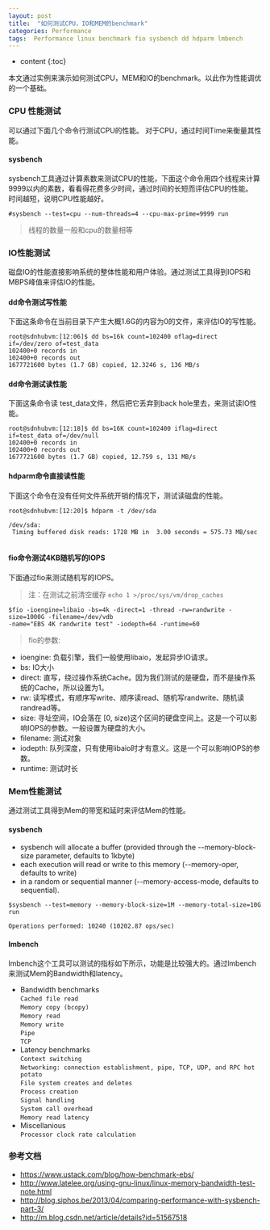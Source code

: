 ```yaml
---
layout: post
title:  "如何测试CPU，IO和MEM的benchmark"
categories: Performance 
tags:  Performance linux benchmark fio sysbench dd hdparm lmbench
---
```


* content
{:toc}

本文通过实例来演示如何测试CPU，MEM和IO的benchmark。以此作为性能调优的一个基础。





###  CPU 性能测试

可以通过下面几个命令行测试CPU的性能。 对于CPU，通过时间Time来衡量其性能。   



#### sysbench    
     
 sysbench工具通过计算素数来测试CPU的性能，下面这个命令用四个线程来计算9999以内的素数，看看得花费多少时间，通过时间的长短而评估CPU的性能。     
 时间越短，说明CPU性能越好。   
    
   `#sysbench --test=cpu --num-threads=4 --cpu-max-prime=9999 run`   
   
> 线程的数量一般和cpu的数量相等
 
### IO性能测试
 
 磁盘IO的性能直接影响系统的整体性能和用户体验。通过测试工具得到IOPS和MBPS峰值来评估IO的性能。

#### dd命令测试写性能

下面这条命令在当前目录下产生大概1.6G的内容为0的文件，来评估IO的写性能。   

```
root@sdnhubvm:[12:06]$ dd bs=16k count=102400 oflag=direct if=/dev/zero of=test_data
102400+0 records in
102400+0 records out
1677721600 bytes (1.7 GB) copied, 12.3246 s, 136 MB/s

```

#### dd命令测试读性能  
下面这条命令读 test_data文件，然后把它丢弃到back hole里去，来测试读IO性能。

```
root@sdnhubvm:[12:18]$ dd bs=16K count=102400 iflag=direct if=test_data of=/dev/null
102400+0 records in
102400+0 records out
1677721600 bytes (1.7 GB) copied, 12.759 s, 131 MB/s

```

#### hdparm命令直接读性能  
下面这个命令在没有任何文件系统开销的情况下，测试读磁盘的性能。

```
root@sdnhubvm:[12:20]$ hdparm -t /dev/sda

/dev/sda:
 Timing buffered disk reads: 1728 MB in  3.00 seconds = 575.73 MB/sec
 
```

 
#### fio命令测试4KB随机写的IOPS 

下面通过fio来测试随机写的IOPS。

 > 注：在测试之前清空缓存
   `echo 1 >/proc/sys/vm/drop_caches`
 

```
$fio -ioengine=libaio -bs=4k -direct=1 -thread -rw=randwrite -size=1000G -filename=/dev/vdb 
-name="EBS 4K randwrite test" -iodepth=64 -runtime=60
```

> fio的参数:
- ioengine: 负载引擎，我们一般使用libaio，发起异步IO请求。
- bs: IO大小
- direct: 直写，绕过操作系统Cache。因为我们测试的是硬盘，而不是操作系统的Cache，所以设置为1。
- rw: 读写模式，有顺序写write、顺序读read、随机写randwrite、随机读randread等。
- size: 寻址空间，IO会落在 [0, size)这个区间的硬盘空间上。这是一个可以影响IOPS的参数。一般设置为硬盘的大小。
- filename: 测试对象
- iodepth: 队列深度，只有使用libaio时才有意义。这是一个可以影响IOPS的参数。
- runtime: 测试时长


### Mem性能测试

通过测试工具得到Mem的带宽和延时来评估Mem的性能。

#### sysbench


- sysbench will allocate a buffer (provided through the --memory-block-size parameter, defaults to 1kbyte)    
- each execution will read or write to this memory (--memory-oper, defaults to write)     
- in a random or sequential manner (--memory-access-mode, defaults to sequential).

```
$sysbench --test=memory --memory-block-size=1M --memory-total-size=10G run

Operations performed: 10240 (10202.87 ops/sec)

```


#### lmbench 

lmbench这个工具可以测试的指标如下所示，功能是比较强大的。通过lmbench来测试Mem的Bandwidth和latency。

- Bandwidth benchmarks    
    `Cached file read`   
    `Memory copy (bcopy)`    
    `Memory read`    
    `Memory write`    
    `Pipe`    
    `TCP`    
- Latency benchmarks    
    `Context switching`    
    `Networking: connection establishment, pipe, TCP, UDP, and RPC hot potato`    
    `File system creates and deletes`    
    `Process creation`    
    `Signal handling`    
    `System call overhead`    
    `Memory read latency`    
- Miscellanious    
    `Processor clock rate calculation`    

### 参考文档

- <https://www.ustack.com/blog/how-benchmark-ebs/>       
- <http://www.latelee.org/using-gnu-linux/linux-memory-bandwidth-test-note.html>
- <http://blog.siphos.be/2013/04/comparing-performance-with-sysbench-part-3/>
- <http://m.blog.csdn.net/article/details?id=51567518>
 
 
 
 
  
  